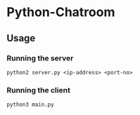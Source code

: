# Python-Chatroom

## Usage

### Running the server
```
python2 server.py <ip-address> <port-no>
```
### Running the client

```
python3 main.py
```
